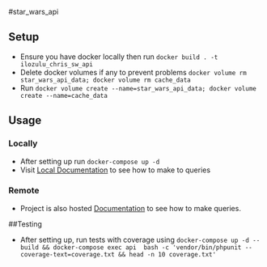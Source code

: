 #star_wars_api


## Setup
- Ensure you have docker locally then run `docker build . -t ilozulu_chris_sw_api`
- Delete docker volumes if any to prevent problems `docker volume rm star_wars_api_data; docker volume rm cache_data`
- Run `docker volume create --name=star_wars_api_data; docker volume create --name=cache_data`

## Usage
   ### Locally
   - After setting up run `docker-compose up -d`
   - Visit [Local Documentation](localhost:8081/api/documentation) to see how to make to queries
   
   ### Remote
   - Project is also hosted [Documentation](http://chris-starwars-api.herokuapp.com/api/documentation) 
   to see how to make queries.


##Testing
- After setting up, run tests with coverage using  `docker-compose up -d --build && docker-compose exec api  bash -c 'vendor/bin/phpunit --coverage-text=coverage.txt && head -n 10 coverage.txt'`